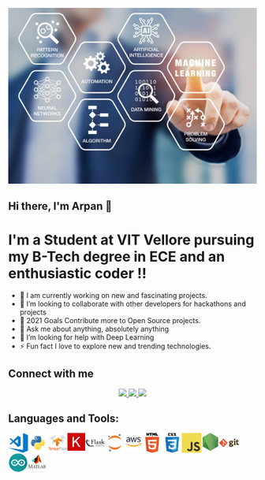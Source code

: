 ![BannerGIF](1.jpg)
## Hi there, I'm Arpan 👋

# I'm a Student at VIT Vellore pursuing my B-Tech degree in ECE and an enthusiastic coder !!

- 🔭 I am currently working on new and fascinating projects.
- 👯 I’m looking to collaborate with other developers for hackathons and projects
- 🥅 2021 Goals Contribute more to Open Source projects.
- 💬 Ask me about anything, absolutely anything
- 🤔 I’m looking for help with Deep Learning
- ⚡ Fun fact I love to explore new and trending technologies.


## Connect with me

<p align="center">

   <a href="https://www.linkedin.com/in/arpan-karar-7a1445190/">
    <img src="https://img.shields.io/badge/-LinkedIn-0e76a8?style=flat-square&logo=Linkedin&logoColor=white" />
  </a>
  <a href="https://devfolio.co/@Arpankarar">
    <img src="https://img.shields.io/badge/-Dev.to-grey?style=flat-square&logo=dev.to&logoColor=white"/>
  </a>
  <a href="https://www.codechef.com/users/arpankarar24">
    <img src="https://img.shields.io/badge/-Codechef-purple?style=flat-square&logo=Codechef&logoColor=white"/>
  </a>
</p>

## Languages and Tools:
<p align="center">
          <img align="left" alt="Visual Studio Code" width="40px"
src="https://raw.githubusercontent.com/github/explore/80688e429a7d4ef2fca1e82350fe8e3517d3494d/topics/visual-studio-code/visual-studio-code.png" />
<img align="left" alt="Python" width="40px" src="https://raw.githubusercontent.com/github/explore/80688e429a7d4ef2fca1e82350fe8e3517d3494d/topics/python/python.png" />
<img align="left" alt="Tensorflow" width="40px" src="https://raw.githubusercontent.com/github/explore/80688e429a7d4ef2fca1e82350fe8e3517d3494d/topics/tensorflow/tensorflow.png" />
<img align="left" alt="Keras" width="36px" src="https://raw.githubusercontent.com/github/explore/master/topics/keras/keras.png" />
<img align="left" alt="Flask" width="40px" src="https://raw.githubusercontent.com/github/explore/master/topics/flask/flask.png" />
<img align="left" alt="Jupyter" width="40px" src="https://raw.githubusercontent.com/github/explore/master/topics/jupyter-notebook/jupyter-notebook.png" />
<img align="left" alt="AWS" width="36px" src="https://raw.githubusercontent.com/github/explore/master/topics/aws/aws.png" />
<img align="left" alt="HTML5" width="40px" src="https://raw.githubusercontent.com/github/explore/80688e429a7d4ef2fca1e82350fe8e3517d3494d/topics/html/html.png" />
<img align="left" alt="CSS3" width="40px" src="https://raw.githubusercontent.com/github/explore/80688e429a7d4ef2fca1e82350fe8e3517d3494d/topics/css/css.png" />
<img align="left" alt="JavaScript" width="40px" src="https://raw.githubusercontent.com/github/explore/80688e429a7d4ef2fca1e82350fe8e3517d3494d/topics/javascript/javascript.png" />
<img align="left" alt="Node.js" width="36px" src="https://raw.githubusercontent.com/github/explore/80688e429a7d4ef2fca1e82350fe8e3517d3494d/topics/nodejs/nodejs.png" />
<img align="left" alt="Git" width="40px" src="https://raw.githubusercontent.com/github/explore/80688e429a7d4ef2fca1e82350fe8e3517d3494d/topics/git/git.png" />
<img align="left"width="40px" src="https://raw.githubusercontent.com/github/explore/80688e429a7d4ef2fca1e82350fe8e3517d3494d/topics/arduino/arduino.png"/>
<img align="left" width="36px" src="https://raw.githubusercontent.com/github/explore/80688e429a7d4ef2fca1e82350fe8e3517d3494d/topics/matlab/matlab.png"/>

</p>
